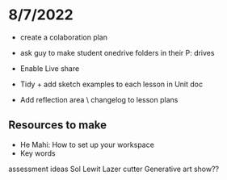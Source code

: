 # 8/7/2022

- create a colaboration plan 
- ask guy to make student onedrive folders in their P: drives

- Enable Live share 

- Tidy + add sketch examples to each lesson in Unit doc

- Add reflection area \ changelog to lesson plans 

## Resources to make
- He Mahi: How to set up your workspace 
- Key words

assessment ideas
Sol Lewit
Lazer cutter
Generative art show??